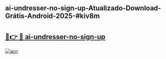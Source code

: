 ## ai-undresser-no-sign-up-Atualizado-Download-Grátis-Android-2025-#kiv8m

# <h2><a href="https://ainizakaria.my?title=ai-undresser-no-sign-up&ref=20M">🔗👉 🔴 ai-undresser-no-sign-up</a></h2>

[![acn](https://github.com/user-attachments/assets/0f9c940e-d8b0-45ae-aac7-cd30a18b3e1c)](https://ainizakaria.my?title=ai-undresser-no-sign-up&ref=20M)

